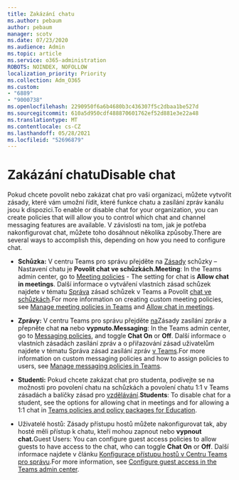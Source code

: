 ```yaml
---
title: Zakázání chatu
ms.author: pebaum
author: pebaum
manager: scotv
ms.date: 07/23/2020
ms.audience: Admin
ms.topic: article
ms.service: o365-administration
ROBOTS: NOINDEX, NOFOLLOW
localization_priority: Priority
ms.collection: Adm_O365
ms.custom:
- "6889"
- "9000738"
ms.openlocfilehash: 2290950f6a6b4680b3c436307f5c2dbaa1be527d
ms.sourcegitcommit: 610a5d950cdf488870601762ef52d881e3e22a48
ms.translationtype: MT
ms.contentlocale: cs-CZ
ms.lasthandoff: 05/28/2021
ms.locfileid: "52696879"
---
```

# <a name="disable-chat"></a><span data-ttu-id="adea7-102">Zakázání chatu</span><span class="sxs-lookup"><span data-stu-id="adea7-102">Disable chat</span></span>

<span data-ttu-id="adea7-103">Pokud chcete povolit nebo zakázat chat pro vaši organizaci, můžete vytvořit zásady, které vám umožní řídit, které funkce chatu a zasílání zpráv kanálu jsou k dispozici.</span><span class="sxs-lookup"><span data-stu-id="adea7-103">To enable or disable chat for your organization, you can create policies that will allow you to control which chat and channel messaging features are available.</span></span> <span data-ttu-id="adea7-104">V závislosti na tom, jak je potřeba nakonfigurovat chat, můžete toho dosáhnout několika způsoby.</span><span class="sxs-lookup"><span data-stu-id="adea7-104">There are several ways to accomplish this, depending on how you need to configure chat.</span></span>

- <span data-ttu-id="adea7-105">**Schůzka:** V centru Teams pro správu přejděte na [Zásady](https://admin.teams.microsoft.com/) schůzky – Nastavení chatu je **Povolit chat ve schůzkách.**</span><span class="sxs-lookup"><span data-stu-id="adea7-105">**Meeting**: In the Teams admin center, go to [Meeting policies](https://admin.teams.microsoft.com/) - The setting for chat is **Allow chat in meetings**.</span></span> <span data-ttu-id="adea7-106">Další informace o vytváření vlastních zásad schůzek najdete v tématu [Správa](/microsoftteams/meeting-policies-in-teams) zásad schůzek v Teams a Povolit [chat ve schůzkách](/microsoftteams/meeting-policies-in-teams#allow-chat-in-meetings).</span><span class="sxs-lookup"><span data-stu-id="adea7-106">For more information on creating custom meeting policies, see [Manage meeting policies in Teams](/microsoftteams/meeting-policies-in-teams) and [Allow chat in meetings](/microsoftteams/meeting-policies-in-teams#allow-chat-in-meetings).</span></span>

- <span data-ttu-id="adea7-107">**Zprávy:** V centru Teams pro správu přejděte [na](https://admin.teams.microsoft.com/)Zásady zasílání zpráv a přepněte chat **na** nebo **vypnuto.**</span><span class="sxs-lookup"><span data-stu-id="adea7-107">**Messaging**: In the Teams admin center, go to [Messaging policies](https://admin.teams.microsoft.com/), and toggle **Chat On** or **Off**.</span></span> <span data-ttu-id="adea7-108">Další informace o vlastních zásadách zasílání zpráv a o přiřazování zásad uživatelům najdete v tématu Správa zásad zasílání zpráv [v Teams](/microsoftteams/messaging-policies-in-teams).</span><span class="sxs-lookup"><span data-stu-id="adea7-108">For more information on custom messaging policies and how to assign policies to users, see [Manage messaging policies in Teams](/microsoftteams/messaging-policies-in-teams).</span></span>

- <span data-ttu-id="adea7-109">**Studenti:** Pokud chcete zakázat chat pro studenta, podívejte se na možnosti pro povolení chatu na schůzkách a povolení chatu 1:1 v Teams zásadách a balíčky zásad pro [vzdělávání](/microsoftteams/policy-packages-edu).</span><span class="sxs-lookup"><span data-stu-id="adea7-109">**Students**: To disable chat for a student, see the options for allowing chat in meetings and for allowing a 1:1 chat in [Teams policies and policy packages for Education](/microsoftteams/policy-packages-edu).</span></span>

- <span data-ttu-id="adea7-110">Uživatelé hostů: Zásady přístupu hostů můžete nakonfigurovat tak, aby hosté měli přístup k chatu, kteří mohou zapnout nebo **vypnout** **chat.**</span><span class="sxs-lookup"><span data-stu-id="adea7-110">Guest Users: You can configure guest access policies to allow guests to have access to the chat, who can toggle **Chat On** or **Off**.</span></span> <span data-ttu-id="adea7-111">Další informace najdete v článku [Konfigurace přístupu hostů v Centru Teams pro správu](/microsoftteams/set-up-guests#configure-guest-access-in-the-teams-admin-center).</span><span class="sxs-lookup"><span data-stu-id="adea7-111">For more information, see [Configure guest access in the Teams admin center](/microsoftteams/set-up-guests#configure-guest-access-in-the-teams-admin-center).</span></span>




